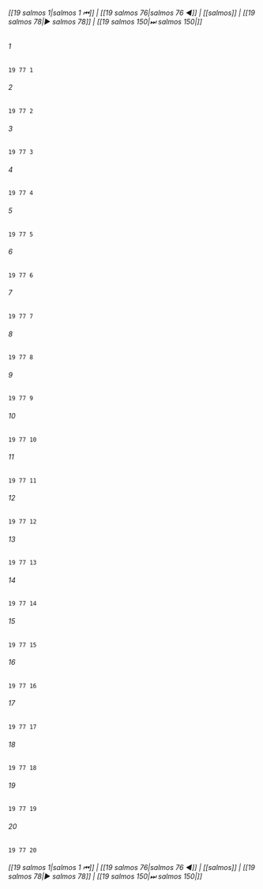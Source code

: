
###### [[19 salmos 1|salmos 1 ⏮]] | [[19 salmos 76|salmos 76 ◀]] | [[salmos]] | [[19 salmos 78|▶ salmos 78]] | [[19 salmos 150|⏭ salmos 150|]]

###### 1
``` verse
19 77 1 
```
###### 2
``` verse
19 77 2 
```
###### 3
``` verse
19 77 3 
```
###### 4
``` verse
19 77 4 
```
###### 5
``` verse
19 77 5 
```
###### 6
``` verse
19 77 6 
```
###### 7
``` verse
19 77 7 
```
###### 8
``` verse
19 77 8 
```
###### 9
``` verse
19 77 9 
```
###### 10
``` verse
19 77 10 
```
###### 11
``` verse
19 77 11 
```
###### 12
``` verse
19 77 12 
```
###### 13
``` verse
19 77 13 
```
###### 14
``` verse
19 77 14 
```
###### 15
``` verse
19 77 15 
```
###### 16
``` verse
19 77 16 
```
###### 17
``` verse
19 77 17 
```
###### 18
``` verse
19 77 18 
```
###### 19
``` verse
19 77 19 
```
###### 20
``` verse
19 77 20 
```

###### [[19 salmos 1|salmos 1 ⏮]] | [[19 salmos 76|salmos 76 ◀]] | [[salmos]] | [[19 salmos 78|▶ salmos 78]] | [[19 salmos 150|⏭ salmos 150|]]

